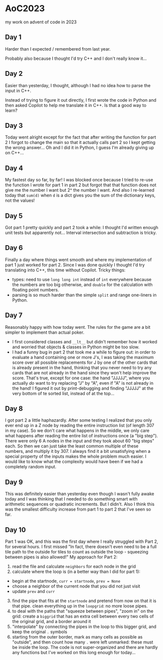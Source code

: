 # AoC2023
my work on advent of code in 2023

## Day 1
Harder than I expected / remembered from last year.

Probably also because I thought I'd try C++ and I don't really know it...

## Day 2
Easier than yesterday, I thought, although I had no idea how to parse the input in C++.

Instead of trying to figure it out directly, I first wrote the code in Python
and then asked Copilot to help me translate it in C++. Is that a good way to
learn?

## Day 3
Today went alright except for the fact that after writing the function for part
2 I forgot to change the main so that it actually calls part 2 so I kept
getting the wrong answer...
Oh and I did it in Python, I guess I'm already giving up on C++...

## Day 4
My fastest day so far, by far! I was blocked once because I tried to re-use the function I wrote for part 1 in part 2 but forgot that that function does not give me the number I want but 2^ the number I want. 
And also I re-learned today that `sum(d)` when `d` is a dict gives you the sum of the dictionary keys, not the values! 

## Day 5
Got part 1 pretty quickly and part 2 took a while: I thought I'd written enough unit tests but apparently not... Interval intersection and subtraction is tricky.

## Day 6
Finally a day where things went smooth and where my implementation of part 1 just worked for part 2.
Since I was done quickly I thought I'd try translating into C++, this time
without Copilot. Tricky things: 
  * types: need to use `long long int` instead of `int` everywhere because the numbers
    are too big otherwise, and `double` for the calculation with floating point
    numbers.
  * parsing is so much harder than the simple `split` and range one-liners in
    Python.

## Day 7
Reasonably happy with how today went. The rules for the game are a bit simpler to implement than actual poker. 
* I first considered classes and `__lt__` but didn't remember how it worked and worried that objects & classes in Python might be too slow.
* I had a funny bug in part 2 that took me a while to figure out: in order to evaluate a hand containing one or more J's, I was taking the maximum score over all possible replacements for J by one of the other cards that is already present in the hand, thinking that you never need to try any cards that are not already in the hand since they won't help improve the score. That's true, except for one case: the hand "JJJJJ", where you actually _do_ want to try replacing "J" by "A", even if "A" is not already in the hand! I figured it out by print-debugging and finding "JJJJJ" at the very bottom of te sorted list, instead of at the top...

## Day 8

I got part 2 a little haphazardly. After some testing I realized that you only ever end up in a Z node by reading the entire instruction list (of length 307 in my case). So we don't care what happens in the middle, we only care what happens after reading the entire list of instructions once (a "big step"). There were only 6 A nodes in the input and they took about 60 "big steps" each. So then we can just take the least common multiple of these numbers, and multiply it by 307.
I always find it a bit unsatisfying when a special property of the inputs makes the whole problem much easier. I would like to know what the complexity would have been if we had a completely random input.

## Day 9

This was definitely easier than yesterday even though I wasn't fully awake today and I was thinking that I needed to do something smart with arithmetic sequences or quadratic increments. But I didn't. Also I think this was the smallest difficulty increase from part 1 to part 2 that I've seen so far.

## Day 10

Part 1 was OK, and this was the first day where I really struggled with Part 2, for several hours.
I first missed "In fact, there doesn't even need to be a full tile path to the outside for tiles to count as outside the loop - squeezing between pipes is also allowed!"
My approach for Part 2: 
1. read the file and calculate `neighbors` for each node in the grid
2. calculate where the loop is (in a better way than I did for part 1): 
  * begin at the startnode, `curr = startnode`, `prev = None`
  * choose a neighbor of the current node that you did not just visit
  * update `prev` and `curr`
3. find the pipe that fits at the `startnode` and pretend from now on that it is that pipe.
   clean everything up in the `loopgrid`: no more loose pipes.
4. to deal with the paths that "squeeze between pipes", "zoom in" on the grid: create a `biggrid`
   that has an extra cell between every two cells of the original grid, and a border around it
5. "interpolate" by connecting the pipes in the loop to this bigger grid, and keep the original `.` symbols
6. starting from the outer border, mark as many cells as possible as "outside", and then count how many `.` were left unmarked: these must be inside the loop.
The code is not super-organized and there are hardly any functions but I've worked on this long enough for today...